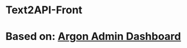 # Text2API-Front

# Based on: [Argon Admin Dashboard](https://github.com/ayoubhayda/react-admin-dashboard/tree/master)
